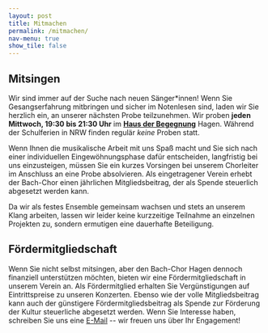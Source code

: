```yaml
---
layout: post
title: Mitmachen
permalink: /mitmachen/
nav-menu: true
show_tile: false
---
```


## Mitsingen

Wir sind immer auf der Suche nach neuen Sänger\*innen!
Wenn Sie Gesangserfahrung mitbringen und sicher im Notenlesen sind, laden wir
Sie herzlich ein, an unserer nächsten Probe teilzunehmen.
Wir proben **jeden Mittwoch, 19:30 bis 21:30 Uhr** im [**Haus der Begegnung**](https://goo.gl/maps/Na7tE7izhZgeeWHR9) Hagen.
Während der Schulferien in NRW finden regulär *keine* Proben statt.

Wenn Ihnen die musikalische Arbeit mit uns Spaß macht und Sie sich nach einer
individuellen Eingewöhnungsphase dafür entscheiden, langfristig bei uns
einzusteigen, müssen Sie ein kurzes Vorsingen bei unserem Chorleiter im
Anschluss an eine Probe absolvieren.
Als eingetragener Verein erhebt der Bach-Chor einen jährlichen Mitgliedsbeitrag,
der als Spende steuerlich abgesetzt werden kann.

Da wir als festes Ensemble gemeinsam wachsen und stets an unserem Klang arbeiten,
lassen wir leider keine kurzzeitige Teilnahme an einzelnen Projekten zu, sondern
ermutigen eine dauerhafte Beteiligung.


## Fördermitgliedschaft

Wenn Sie nicht selbst mitsingen, aber den Bach-Chor Hagen dennoch finanziell
unterstützen möchten, bieten wir eine Fördermitgliedschaft in unserem Verein an.
Als Fördermitglied erhalten Sie Vergünstigungen auf Eintrittspreise zu unseren
Konzerten. Ebenso wie der volle Mitgliedsbeitrag kann auch der günstigere
Fördermitgliedsbeitrag als Spende zur Förderung der Kultur steuerliche abgesetzt
werden. Wenn Sie Interesse haben, schreiben Sie uns eine [E-Mail](mailto:cantate@bach-chor-hagen.de) -- wir freuen uns über Ihr Engagement!
